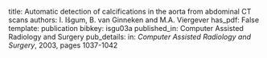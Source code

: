title: Automatic detection of calcifications in the aorta from abdominal CT scans
authors: I. Išgum, B. van Ginneken and M.A. Viergever
has_pdf: False
template: publication
bibkey: isgu03a
published_in: Computer Assisted Radiology and Surgery
pub_details: in: <i>Computer Assisted Radiology and Surgery</i>, 2003, pages 1037-1042
